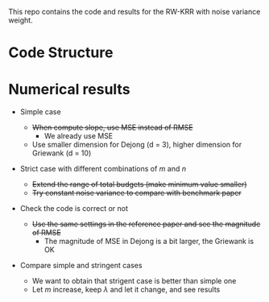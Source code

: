 This repo contains the code and results for the RW-KRR with noise variance weight.

# Code Structure

# Numerical results
* Simple case
    * ~~When compute slope, use MSE instead of RMSE~~
       * We already use MSE
    * Use smaller dimension for Dejong (d = 3), higher dimension for Griewank (d = 10)

* Strict case with different combinations of $m$ and $n$
    * ~~Extend the range of total budgets (make minimum value smaller)~~
    * ~~Try constant noise variance to compare with benchmark paper~~
    
* Check the code is correct or not
    * ~~Use the same settings in the reference paper and see the magnitude of RMSE~~
       * The magnitude of MSE in Dejong is a bit larger, the Griewank is OK

* Compare simple and stringent cases
   * We want to obtain that strigent case is better than simple one
   * Let $m$ increase, keep $\lambda$ and let it change, and see results
